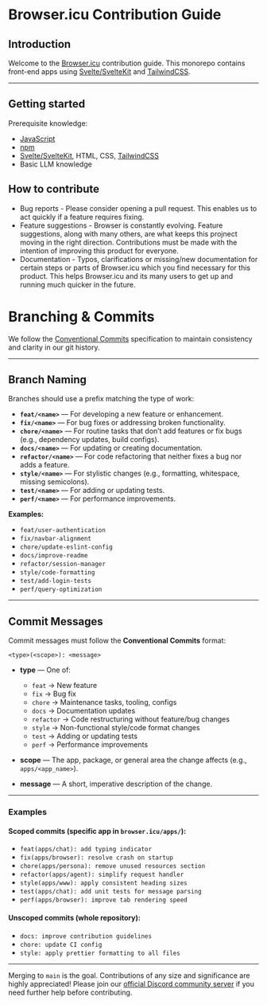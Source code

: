 # Browser.icu Contribution Guide

## Introduction

Welcome to the [Browser.icu](https://browser.icu/) contribution guide. This monorepo contains front-end apps using [Svelte/SvelteKit](https://svelte.dev/) and [TailwindCSS](https://tailwindcss.com/).

---

## Getting started

Prerequisite knowledge:

- [JavaScript](https://developer.mozilla.org/en-US/docs/Web/JavaScript)
- [npm](https://docs.npmjs.com/)
- [Svelte/SvelteKit](https://svelte.dev/), HTML, CSS, [TailwindCSS](https://tailwindcss.com/)
- Basic LLM knowledge

## How to contribute

- Bug reports - Please consider opening a pull request. This enables us to act quickly if a feature requires fixing.
- Feature suggestions - Browser is constantly evolving. Feature suggestions, along with many others, are what keeps this projnect moving in the right direction. Contributions must be made with the intention of improving this product for everyone.
- Documentation - Typos, clarifications or missing/new documentation for certain steps or parts of Browser.icu which you find necessary for this product. This helps Browser.icu and its many users to get up and running much quicker in the future.

# Branching & Commits

We follow the [Conventional Commits](https://www.conventionalcommits.org/en/v1.0.0/) specification to maintain consistency and clarity in our git history.

---

## Branch Naming

Branches should use a prefix matching the type of work:

- **`feat/<name>`** — For developing a new feature or enhancement.
- **`fix/<name>`** — For bug fixes or addressing broken functionality.
- **`chore/<name>`** — For routine tasks that don’t add features or fix bugs (e.g., dependency updates, build configs).
- **`docs/<name>`** — For updating or creating documentation.
- **`refactor/<name>`** — For code refactoring that neither fixes a bug nor adds a feature.
- **`style/<name>`** — For stylistic changes (e.g., formatting, whitespace, missing semicolons).
- **`test/<name>`** — For adding or updating tests.
- **`perf/<name>`** — For performance improvements.

**Examples:**

- `feat/user-authentication`
- `fix/navbar-alignment`
- `chore/update-eslint-config`
- `docs/improve-readme`
- `refactor/session-manager`
- `style/code-formatting`
- `test/add-login-tests`
- `perf/query-optimization`

---

## Commit Messages

Commit messages must follow the **Conventional Commits** format:

```
<type>(<scope>): <message>
```

- **type** — One of:

  - `feat` → New feature
  - `fix` → Bug fix
  - `chore` → Maintenance tasks, tooling, configs
  - `docs` → Documentation updates
  - `refactor` → Code restructuring without feature/bug changes
  - `style` → Non-functional style/code format changes
  - `test` → Adding or updating tests
  - `perf` → Performance improvements

- **scope** — The app, package, or general area the change affects (e.g., `apps/<app_name>`).
- **message** — A short, imperative description of the change.

---

### Examples

#### Scoped commits (specific app in `browser.icu/apps/`):

- `feat(apps/chat): add typing indicator`
- `fix(apps/browser): resolve crash on startup`
- `chore(apps/persona): remove unused resources section`
- `refactor(apps/agent): simplify request handler`
- `style(apps/www): apply consistent heading sizes`
- `test(apps/chat): add unit tests for message parsing`
- `perf(apps/browser): improve tab rendering speed`

#### Unscoped commits (whole repository):

- `docs: improve contribution guidelines`
- `chore: update CI config`
- `style: apply prettier formatting to all files`

---

Merging to `main` is the goal. Contributions of any size and significance are highly appreciated! Please join our [official Discord community server](https://discord.gg/9R6TF23UNR) if you need further help before contributing.

